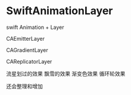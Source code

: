 # SwiftAnimationLayer

swift   Animation  + Layer

CAEmitterLayer 

CAGradientLayer

CAReplicatorLayer



流星划过的效果 飘雪的效果 
渐变色效果
循环轮效果

还会整理和增加
